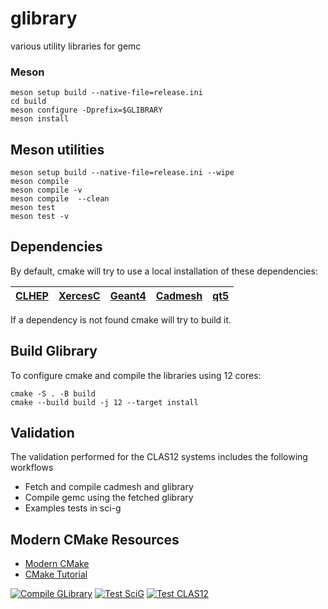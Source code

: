 # glibrary

various utility libraries for gemc

### Meson

```
meson setup build --native-file=release.ini
cd build
meson configure -Dprefix=$GLIBRARY
meson install
```





## Meson utilities


```
meson setup build --native-file=release.ini --wipe
meson compile 
meson compile -v 
meson compile  --clean
meson test 
meson test -v
```



## Dependencies

By default, cmake will try to use a local installation of these dependencies:

|  [CLHEP](https://proj-clhep.web.cern.ch)   | [XercesC](https://xerces.apache.org) | [Geant4](https://geant4.org) | [Cadmesh](https://github.com/christopherpoole/CADMesh) | [qt5](https://www.qt.io) |
|:------------------------------------------:|:------------------------------------:|:----------------------------:|:------------------------------------------------------:|:------------------------:|

If a dependency is not found cmake will try to build it.

## Build Glibrary

To configure cmake and compile the libraries using 12 cores:

```
cmake -S . -B build
cmake --build build -j 12 --target install
```



## Validation

The validation performed for the CLAS12 systems includes the following workflows

- Fetch and compile cadmesh and glibrary
- Compile gemc using the fetched glibrary
- Examples tests in sci-g




## Modern CMake Resources
- [Modern CMake](https://cliutils.gitlab.io/modern-cmake/)
- [CMake Tutorial](https://cmake.org/cmake/help/latest/guide/tutorial/index.html)




[![Compile GLibrary](https://github.com/gemc/glibrary/actions/workflows/build.yml/badge.svg)](https://github.com/gemc/glibrary/actions/workflows/build.yml)
[![Test SciG](https://github.com/gemc/glibrary/actions/workflows/testSciG.yml/badge.svg)](https://github.com/gemc/glibrary/actions/workflows/testSciG.yml)
[![Test CLAS12](https://github.com/gemc/glibrary/actions/workflows/testC12.yml/badge.svg)](https://github.com/gemc/glibrary/actions/workflows/testC12.yml)
